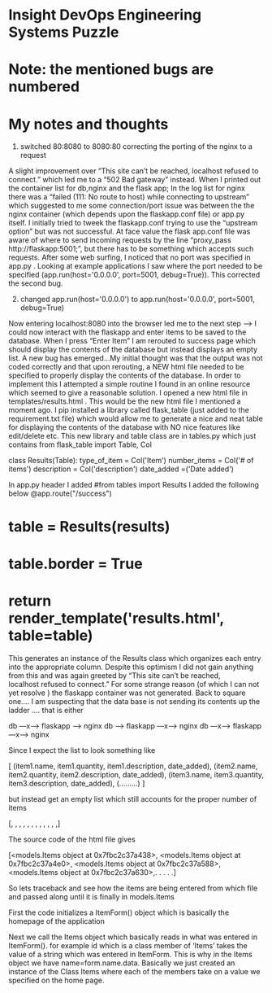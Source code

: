# Insight DevOps Engineering Systems Puzzle

# Note: the mentioned bugs are numbered 

# My notes and thoughts 


1) switched 80:8080 to 8080:80 correcting the porting of the nginx to a request

A slight improvement over “This site can’t be reached, localhost refused to connect.” which led me to a “502 Bad gateway” instead. When I printed out the container list for db,nginx and the flask app; In the log list for nginx there was a “failed (111: No route to host) while connecting to upstream” which suggested to me some connection/port issue was between the the nginx container (which depends upon the flaskapp.conf file) or app.py itself. I initially tried to tweek the flaskapp.conf trying to use the “upstream option” but was not successful. At face value the flask app.conf file was aware of where to send incoming requests by the line “proxy_pass http://flaskapp:5001;”, but there has to be something which accepts such requests. After some web surfing, I noticed that no port was specified in app.py . Looking at example applications I saw where the port needed to be specified (app.run(host='0.0.0.0', port=5001, debug=True)). This corrected the second bug.

2) changed app.run(host='0.0.0.0') to app.run(host='0.0.0.0', port=5001, debug=True)

Now entering localhost:8080 into the browser led me to the next step —> I could now interact with the flaskapp and enter items to be saved to the database. When I press “Enter Item” I am rerouted to success page which should display the contents of the database but instead displays an empty list. A new bug has emerged…My initial thought was that the output was not coded correctly and that upon rerouting, a NEW html file needed to be specified to properly display the contents of the database. In order to implement this I attempted a simple routine I found in an online resource which seemed to give a reasonable solution. I opened a new html file in templates/results.html . This would be the new html file I mentioned a moment ago. I pip installed a library called flask_table (just added to the requirement.txt file) which would allow me to generate a nice and neat table for displaying the contents of the database with NO nice features like edit/delete etc. This new library and table class are in tables.py which just contains
from flask_table import Table, Col

class Results(Table):
    type_of_item = Col('Item')
    number_items = Col('# of items')
    description = Col('description')
    date_added =('Date added')

In app.py  header I added #from tables import Results I  added the following below @app.route("/success")

   # table = Results(results)
   # table.border = True
   # return render_template('results.html', table=table)

This generates an instance of the Results class which organizes each entry into the appropriate column. Despite this optimism I did not gain anything from this and was again greeted by “This site can’t be reached, localhost refused to connect.” For some strange reason (of which I can not yet resolve ) the flaskapp container was not generated. Back to square one…. I am suspecting that the data base is not sending its contents up the ladder …. that is either

db —x—> flaskapp ——> nginx
db ——> flaskapp —x—> nginx
db —x—> flaskapp —x—> nginx

Since I expect the list to look something like 

[  (item1.name, item1.quantity, item1.description, date_added), 
   (item2.name, item2.quantity, item2.description, date_added), 
   (item3.name, item3.quantity, item3.description, date_added),
(………)  ] 

but instead get an empty list which still accounts for the proper number of items 

[, , , , , , , , , , , ,]

The source code of the html file gives

[<models.Items object at 0x7fbc2c37a438>, <models.Items object at 0x7fbc2c37a4e0>, <models.Items object at 0x7fbc2c37a588>, <models.Items object at 0x7fbc2c37a630>,. . . . .]

So lets traceback and see how the items are being entered from which file and passed along until it is finally in models.Items

First the code initializes a ItemForm() object which is basically the homepage of the application

Next we call the Items object which basically reads in what was entered in ItemForm(). for example id which is a class member of ‘Items’ takes the value of a string which was entered in ItemForm. This is why in the Items object we have name=form.name.data. Basically we just created an instance of the Class Items where each of the members take on a value we specified on the home page.


